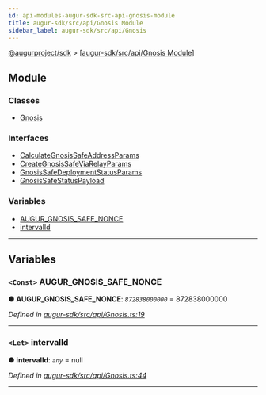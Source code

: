 ```yaml
---
id: api-modules-augur-sdk-src-api-gnosis-module
title: augur-sdk/src/api/Gnosis Module
sidebar_label: augur-sdk/src/api/Gnosis
---
```


[@augurproject/sdk](api-readme.md) > [[augur-sdk/src/api/Gnosis Module]](api-modules-augur-sdk-src-api-gnosis-module.md)

## Module

### Classes

* [Gnosis](api-classes-augur-sdk-src-api-gnosis-gnosis.md)

### Interfaces

* [CalculateGnosisSafeAddressParams](api-interfaces-augur-sdk-src-api-gnosis-calculategnosissafeaddressparams.md)
* [CreateGnosisSafeViaRelayParams](api-interfaces-augur-sdk-src-api-gnosis-creategnosissafeviarelayparams.md)
* [GnosisSafeDeploymentStatusParams](api-interfaces-augur-sdk-src-api-gnosis-gnosissafedeploymentstatusparams.md)
* [GnosisSafeStatusPayload](api-interfaces-augur-sdk-src-api-gnosis-gnosissafestatuspayload.md)

### Variables

* [AUGUR_GNOSIS_SAFE_NONCE](api-modules-augur-sdk-src-api-gnosis-module.md#augur_gnosis_safe_nonce)
* [intervalId](api-modules-augur-sdk-src-api-gnosis-module.md#intervalid)

---

## Variables

<a id="augur_gnosis_safe_nonce"></a>

### `<Const>` AUGUR_GNOSIS_SAFE_NONCE

**● AUGUR_GNOSIS_SAFE_NONCE**: *`872838000000`* = 872838000000

*Defined in [augur-sdk/src/api/Gnosis.ts:19](https://github.com/AugurProject/augur/blob/3727cd4ec9/packages/augur-sdk/src/api/Gnosis.ts#L19)*

___
<a id="intervalid"></a>

### `<Let>` intervalId

**● intervalId**: *`any`* =  null

*Defined in [augur-sdk/src/api/Gnosis.ts:44](https://github.com/AugurProject/augur/blob/3727cd4ec9/packages/augur-sdk/src/api/Gnosis.ts#L44)*

___

